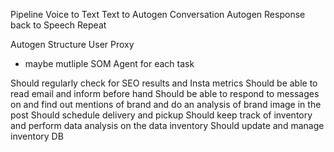 Pipeline
Voice to Text
Text to Autogen Conversation
Autogen Response back to Speech
Repeat

Autogen Structure
User Proxy
+ maybe mutliple SOM Agent for each task

Should regularly check for SEO results and Insta metrics
Should be able to read email and inform before hand
Should be able to respond to messages on and find out mentions of brand and do an analysis of brand image in the post
Should schedule delivery and pickup 
Should keep track of inventory and perform data analysis on the data inventory
Should update and manage inventory DB